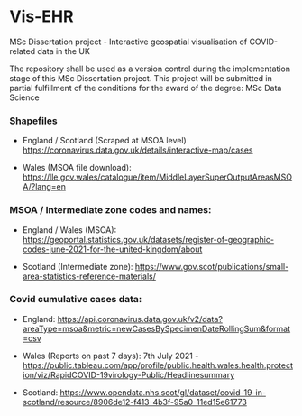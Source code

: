 # Vis-EHR
MSc Dissertation project - Interactive geospatial visualisation of COVID-related data in the UK

The repository shall be used as a version control during the implementation stage of this MSc Dissertation project.
This project will be submitted in partial fulfillment of the conditions for the award of the degree: MSc Data Science

### Shapefiles

* England / Scotland (Scraped at MSOA level)
https://coronavirus.data.gov.uk/details/interactive-map/cases

* Wales (MSOA file download):
https://lle.gov.wales/catalogue/item/MiddleLayerSuperOutputAreasMSOA/?lang=en

### MSOA / Intermediate zone codes and names:

* England / Wales (MSOA):
https://geoportal.statistics.gov.uk/datasets/register-of-geographic-codes-june-2021-for-the-united-kingdom/about

* Scotland (Intermediate zone):
https://www.gov.scot/publications/small-area-statistics-reference-materials/

### Covid cumulative cases data:

* England:
https://api.coronavirus.data.gov.uk/v2/data?areaType=msoa&metric=newCasesBySpecimenDateRollingSum&format=csv

* Wales (Reports on past 7 days):
7th July 2021 - https://public.tableau.com/app/profile/public.health.wales.health.protection/viz/RapidCOVID-19virology-Public/Headlinesummary

* Scotland:
https://www.opendata.nhs.scot/gl/dataset/covid-19-in-scotland/resource/8906de12-f413-4b3f-95a0-11ed15e61773